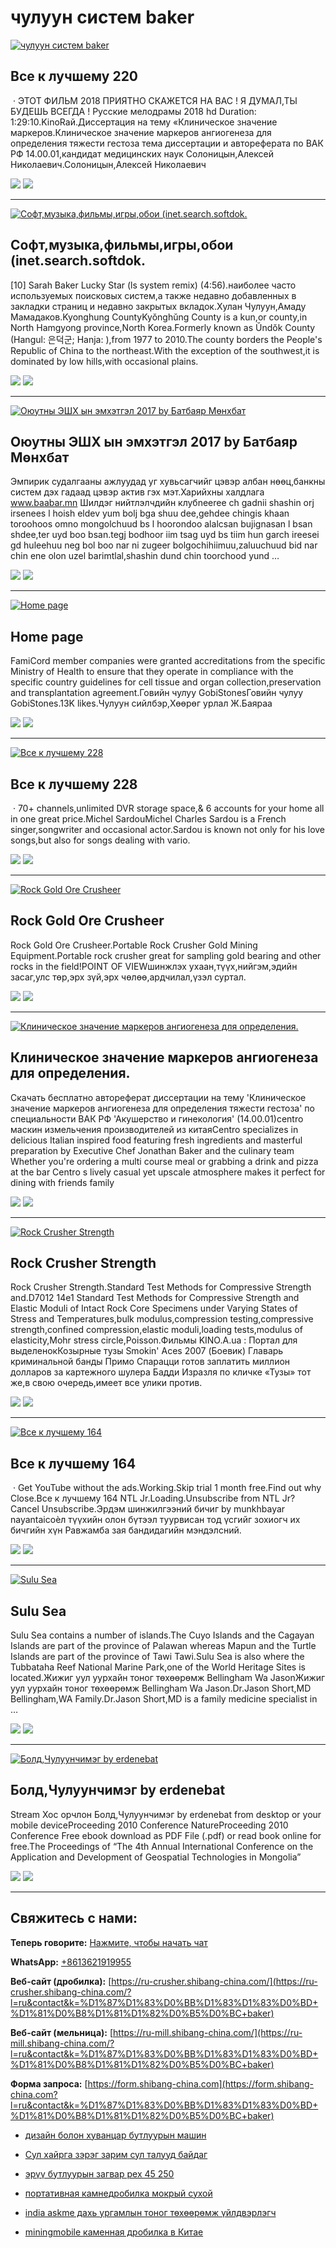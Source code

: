 # чулуун систем baker

<a href="https://swt.shibang-china.com/?l=ru&img&k=%D1%87%D1%83%D0%BB%D1%83%D1%83%D0%BD+%D1%81%D0%B8%D1%81%D1%82%D0%B5%D0%BC+baker" target="_blank">![чулуун систем baker](http://static.shibang-china.com/all-800x300/887.jpg)</a>

## Все к лучшему 220
&nbsp;&#0183;&#32;ЭТОТ ФИЛЬМ 2018 ПРИЯТНО СКАЖЕТСЯ НА ВАС ! Я ДУМАЛ,ТЫ БУДЕШЬ ВСЕГДА ! Русские мелодрамы 2018 hd Duration: 1:29:10.KinoRaй.Диссертация на тему &#171;Клиническое значение маркеров.Клиническое значение маркеров ангиогенеза для определения тяжести гестоза тема диссертации и автореферата по ВАК РФ 14.00.01,кандидат медицинских наук Солоницын,Алексей Николаевич.Солоницын,Алексей Николаевич


<a href="https://whatsapp.shibangsoft.com/WhatsApp.php" target="_blank" title="WhatsApp">![](http://static.shibang-china.com/icon/whatsapp.png)</a> <a href="https://swt.shibang-china.com/?l=ru&icon&k=%D1%87%D1%83%D0%BB%D1%83%D1%83%D0%BD+%D1%81%D0%B8%D1%81%D1%82%D0%B5%D0%BC+baker" target="_blank">![](http://static.shibang-china.com/icon/chat-ru.png)</a>

---

<a href="https://swt.shibang-china.com/?l=ru&img&k=%D1%87%D1%83%D0%BB%D1%83%D1%83%D0%BD+%D1%81%D0%B8%D1%81%D1%82%D0%B5%D0%BC+baker" target="_blank">![Софт,музыка,фильмы,игры,обои (inet.search.softdok.](http://static.shibang-china.com/all-800x300/35.jpg)</a>

## Софт,музыка,фильмы,игры,обои (inet.search.softdok.
[10] Sarah Baker Lucky Star (ls system remix) (4:56).наиболее часто используемых поисковых систем,а также недавно добавленных в закладки страниц и недавно закрытых вкладок.Хулан Чулуун,Амаду Мамадаков.Kyonghung CountyKyŏnghŭng County is a kun,or county,in North Hamgyong province,North Korea.Formerly known as Ŭndŏk County (Hangul: 은덕군; Hanja: ),from 1977 to 2010.The county borders the People's Republic of China to the northeast.With the exception of the southwest,it is dominated by low hills,with occasional plains.


<a href="https://whatsapp.shibangsoft.com/WhatsApp.php" target="_blank" title="WhatsApp">![](http://static.shibang-china.com/icon/whatsapp.png)</a> <a href="https://swt.shibang-china.com/?l=ru&icon&k=%D1%87%D1%83%D0%BB%D1%83%D1%83%D0%BD+%D1%81%D0%B8%D1%81%D1%82%D0%B5%D0%BC+baker" target="_blank">![](http://static.shibang-china.com/icon/chat-ru.png)</a>

---

<a href="https://swt.shibang-china.com/?l=ru&img&k=%D1%87%D1%83%D0%BB%D1%83%D1%83%D0%BD+%D1%81%D0%B8%D1%81%D1%82%D0%B5%D0%BC+baker" target="_blank">![Оюутны ЭШХ ын эмхэтгэл 2017 by Батбаяр Мөнхбат](http://static.shibang-china.com/all-800x300/279.jpg)</a>

## Оюутны ЭШХ ын эмхэтгэл 2017 by Батбаяр Мөнхбат
Эмпирик судалгааны ажлуудад уг хувьсагчийг цэвэр албан нөөц,банкны систем дэх гадаад цэвэр актив гэх мэт.Харийхны халдлага www.baabar.mn Шилдэг нийтлэлчдийн клубneeree ch gadnii shashin orj irsenees l hoish eldev yum bolj bga shuu dee,gehdee chingis khaan toroohoos omno mongolchuud bs l hoorondoo alalcsan bujignasan l bsan shdee,ter uyd boo bsan.tegj bodhoor iim tsag uyd bs tiim hun garch ireesei gd huleehuu neg bol boo nar ni zugeer bolgochihiimuu,zaluuchuud bid nar chin ene olon uzel barimtlal,shashin dund chin toorchood yund …


<a href="https://whatsapp.shibangsoft.com/WhatsApp.php" target="_blank" title="WhatsApp">![](http://static.shibang-china.com/icon/whatsapp.png)</a> <a href="https://swt.shibang-china.com/?l=ru&icon&k=%D1%87%D1%83%D0%BB%D1%83%D1%83%D0%BD+%D1%81%D0%B8%D1%81%D1%82%D0%B5%D0%BC+baker" target="_blank">![](http://static.shibang-china.com/icon/chat-ru.png)</a>

---

<a href="https://swt.shibang-china.com/?l=ru&img&k=%D1%87%D1%83%D0%BB%D1%83%D1%83%D0%BD+%D1%81%D0%B8%D1%81%D1%82%D0%B5%D0%BC+baker" target="_blank">![Home page](http://static.shibang-china.com/all-800x300/279.jpg)</a>

## Home page
FamiCord member companies were granted accreditations from the specific Ministry of Health to ensure that they operate in compliance with the specific country guidelines for cell tissue and organ collection,preservation and transplantation agreement.Говийн чулуу GobiStonesГовийн чулуу GobiStones.13K likes.Чулуун сийлбэр,Хөөрөг урлал Ж.Баяраа


<a href="https://whatsapp.shibangsoft.com/WhatsApp.php" target="_blank" title="WhatsApp">![](http://static.shibang-china.com/icon/whatsapp.png)</a> <a href="https://swt.shibang-china.com/?l=ru&icon&k=%D1%87%D1%83%D0%BB%D1%83%D1%83%D0%BD+%D1%81%D0%B8%D1%81%D1%82%D0%B5%D0%BC+baker" target="_blank">![](http://static.shibang-china.com/icon/chat-ru.png)</a>

---

<a href="https://swt.shibang-china.com/?l=ru&img&k=%D1%87%D1%83%D0%BB%D1%83%D1%83%D0%BD+%D1%81%D0%B8%D1%81%D1%82%D0%B5%D0%BC+baker" target="_blank">![Все к лучшему 228](http://static.shibang-china.com/all-800x300/285.jpg)</a>

## Все к лучшему 228
&nbsp;&#0183;&#32;70+ channels,unlimited DVR storage space,&amp; 6 accounts for your home all in one great price.Michel SardouMichel Charles Sardou is a French singer,songwriter and occasional actor.Sardou is known not only for his love songs,but also for songs dealing with vario.


<a href="https://whatsapp.shibangsoft.com/WhatsApp.php" target="_blank" title="WhatsApp">![](http://static.shibang-china.com/icon/whatsapp.png)</a> <a href="https://swt.shibang-china.com/?l=ru&icon&k=%D1%87%D1%83%D0%BB%D1%83%D1%83%D0%BD+%D1%81%D0%B8%D1%81%D1%82%D0%B5%D0%BC+baker" target="_blank">![](http://static.shibang-china.com/icon/chat-ru.png)</a>

---

<a href="https://swt.shibang-china.com/?l=ru&img&k=%D1%87%D1%83%D0%BB%D1%83%D1%83%D0%BD+%D1%81%D0%B8%D1%81%D1%82%D0%B5%D0%BC+baker" target="_blank">![Rock Gold Ore Crusheer](http://static.shibang-china.com/all-800x300/829.jpg)</a>

## Rock Gold Ore Crusheer
Rock Gold Ore Crusheer.Portable Rock Crusher Gold Mining Equipment.Portable rock crusher great for sampling gold bearing and other rocks in the field!POINT OF VIEWшинжлэх ухаан,түүх,нийгэм,эдийн засаг,улс төр,эрх зүй,эрх чөлөө,ардчилал,үзэл суртал.


<a href="https://whatsapp.shibangsoft.com/WhatsApp.php" target="_blank" title="WhatsApp">![](http://static.shibang-china.com/icon/whatsapp.png)</a> <a href="https://swt.shibang-china.com/?l=ru&icon&k=%D1%87%D1%83%D0%BB%D1%83%D1%83%D0%BD+%D1%81%D0%B8%D1%81%D1%82%D0%B5%D0%BC+baker" target="_blank">![](http://static.shibang-china.com/icon/chat-ru.png)</a>

---

<a href="https://swt.shibang-china.com/?l=ru&img&k=%D1%87%D1%83%D0%BB%D1%83%D1%83%D0%BD+%D1%81%D0%B8%D1%81%D1%82%D0%B5%D0%BC+baker" target="_blank">![Клиническое значение маркеров ангиогенеза для определения.](http://static.shibang-china.com/all-800x300/981.jpg)</a>

## Клиническое значение маркеров ангиогенеза для определения.
Скачать бесплатно автореферат диссертации на тему 'Клиническое значение маркеров ангиогенеза для определения тяжести гестоза' по специальности ВАК РФ 'Акушерство и гинекология' (14.00.01)centro маскин измельчения производителей из китаяCentro specializes in delicious Italian inspired food featuring fresh ingredients and masterful preparation by Executive Chef Jonathan Baker and the culinary team Whether you're ordering a multi course meal or grabbing a drink and pizza at the bar Centro s lively casual yet upscale atmosphere makes it perfect for dining with friends family


<a href="https://whatsapp.shibangsoft.com/WhatsApp.php" target="_blank" title="WhatsApp">![](http://static.shibang-china.com/icon/whatsapp.png)</a> <a href="https://swt.shibang-china.com/?l=ru&icon&k=%D1%87%D1%83%D0%BB%D1%83%D1%83%D0%BD+%D1%81%D0%B8%D1%81%D1%82%D0%B5%D0%BC+baker" target="_blank">![](http://static.shibang-china.com/icon/chat-ru.png)</a>

---

<a href="https://swt.shibang-china.com/?l=ru&img&k=%D1%87%D1%83%D0%BB%D1%83%D1%83%D0%BD+%D1%81%D0%B8%D1%81%D1%82%D0%B5%D0%BC+baker" target="_blank">![Rock Crusher Strength](http://static.shibang-china.com/all-800x300/612.jpg)</a>

## Rock Crusher Strength
Rock Crusher Strength.Standard Test Methods for Compressive Strength and.D7012 14e1 Standard Test Methods for Compressive Strength and Elastic Moduli of Intact Rock Core Specimens under Varying States of Stress and Temperatures,bulk modulus,compression testing,compressive strength,confined compression,elastic moduli,loading tests,modulus of elasticity,Mohr stress circle,Poisson.Фильмы KINO.A.ua : Портал для выделенокКозырные тузы Smokin' Aces 2007 (Боевик) Главарь криминальной банды Примо Спарацци готов заплатить миллион долларов за картежного шулера Бадди Изразля по кличке &#171;Тузы&#187; тот же,в свою очередь,имеет все улики против.


<a href="https://whatsapp.shibangsoft.com/WhatsApp.php" target="_blank" title="WhatsApp">![](http://static.shibang-china.com/icon/whatsapp.png)</a> <a href="https://swt.shibang-china.com/?l=ru&icon&k=%D1%87%D1%83%D0%BB%D1%83%D1%83%D0%BD+%D1%81%D0%B8%D1%81%D1%82%D0%B5%D0%BC+baker" target="_blank">![](http://static.shibang-china.com/icon/chat-ru.png)</a>

---

<a href="https://swt.shibang-china.com/?l=ru&img&k=%D1%87%D1%83%D0%BB%D1%83%D1%83%D0%BD+%D1%81%D0%B8%D1%81%D1%82%D0%B5%D0%BC+baker" target="_blank">![Все к лучшему 164](http://static.shibang-china.com/all-800x300/1483.jpg)</a>

## Все к лучшему 164
&nbsp;&#0183;&#32;Get YouTube without the ads.Working.Skip trial 1 month free.Find out why Close.Все к лучшему 164 NTL Jr.Loading.Unsubscribe from NTL Jr? Cancel Unsubscribe.Эрдэм шинжилгээний бичиг by munkhbayar nayantaiсоѐл түүхийн олон бүтээл туурвисан тод үсгийг зохиогч их бичгийн хүн Равжамба зая бандидагийн мэндэлсний.


<a href="https://whatsapp.shibangsoft.com/WhatsApp.php" target="_blank" title="WhatsApp">![](http://static.shibang-china.com/icon/whatsapp.png)</a> <a href="https://swt.shibang-china.com/?l=ru&icon&k=%D1%87%D1%83%D0%BB%D1%83%D1%83%D0%BD+%D1%81%D0%B8%D1%81%D1%82%D0%B5%D0%BC+baker" target="_blank">![](http://static.shibang-china.com/icon/chat-ru.png)</a>

---

<a href="https://swt.shibang-china.com/?l=ru&img&k=%D1%87%D1%83%D0%BB%D1%83%D1%83%D0%BD+%D1%81%D0%B8%D1%81%D1%82%D0%B5%D0%BC+baker" target="_blank">![Sulu Sea](http://static.shibang-china.com/all-800x300/411.jpg)</a>

## Sulu Sea
Sulu Sea contains a number of islands.The Cuyo Islands and the Cagayan Islands are part of the province of Palawan whereas Mapun and the Turtle Islands are part of the province of Tawi Tawi.Sulu Sea is also where the Tubbataha Reef National Marine Park,one of the World Heritage Sites is located.Жижиг уул уурхайн тоног төхөөрөмж Bellingham Wa JasonЖижиг уул уурхайн тоног төхөөрөмж Bellingham Wa Jason.Dr.Jason Short,MD Bellingham,WA Family.Dr.Jason Short,MD is a family medicine specialist in …


<a href="https://whatsapp.shibangsoft.com/WhatsApp.php" target="_blank" title="WhatsApp">![](http://static.shibang-china.com/icon/whatsapp.png)</a> <a href="https://swt.shibang-china.com/?l=ru&icon&k=%D1%87%D1%83%D0%BB%D1%83%D1%83%D0%BD+%D1%81%D0%B8%D1%81%D1%82%D0%B5%D0%BC+baker" target="_blank">![](http://static.shibang-china.com/icon/chat-ru.png)</a>

---

<a href="https://swt.shibang-china.com/?l=ru&img&k=%D1%87%D1%83%D0%BB%D1%83%D1%83%D0%BD+%D1%81%D0%B8%D1%81%D1%82%D0%B5%D0%BC+baker" target="_blank">![Болд,Чулуунчимэг by erdenebat](http://static.shibang-china.com/all-800x300/18.jpg)</a>

## Болд,Чулуунчимэг by erdenebat
Stream Хос орчлон Болд,Чулуунчимэг by erdenebat from desktop or your mobile deviceProceeding 2010 Conference NatureProceeding 2010 Conference Free ebook download as PDF File (.pdf) or read book online for free.The Proceedings of “The 4th Annual International Conference on the Application and Development of Geospatial Technologies in Mongolia”


<a href="https://whatsapp.shibangsoft.com/WhatsApp.php" target="_blank" title="WhatsApp">![](http://static.shibang-china.com/icon/whatsapp.png)</a> <a href="https://swt.shibang-china.com/?l=ru&icon&k=%D1%87%D1%83%D0%BB%D1%83%D1%83%D0%BD+%D1%81%D0%B8%D1%81%D1%82%D0%B5%D0%BC+baker" target="_blank">![](http://static.shibang-china.com/icon/chat-ru.png)</a>

---
## Свяжитесь с нами:

**Теперь говорите:** [Нажмите, чтобы начать чат](https://swt.shibang-china.com?l=ru&contact&k=%D1%87%D1%83%D0%BB%D1%83%D1%83%D0%BD+%D1%81%D0%B8%D1%81%D1%82%D0%B5%D0%BC+baker)

**WhatsApp:**  [+8613621919955](https://whatsapp.shibangsoft.com/WhatsApp.php)

**Веб-сайт (дробилка):** [https://ru-crusher.shibang-china.com/](https://ru-crusher.shibang-china.com/?l=ru&contact&k=%D1%87%D1%83%D0%BB%D1%83%D1%83%D0%BD+%D1%81%D0%B8%D1%81%D1%82%D0%B5%D0%BC+baker)

**Веб-сайт (мельница):** [https://ru-mill.shibang-china.com/](https://ru-mill.shibang-china.com/?l=ru&contact&k=%D1%87%D1%83%D0%BB%D1%83%D1%83%D0%BD+%D1%81%D0%B8%D1%81%D1%82%D0%B5%D0%BC+baker)

**Форма запроса:** [https://form.shibang-china.com](https://form.shibang-china.com?l=ru&contact&k=%D1%87%D1%83%D0%BB%D1%83%D1%83%D0%BD+%D1%81%D0%B8%D1%81%D1%82%D0%B5%D0%BC+baker)

* [дизайн болон хуванцар бутлуурын машин](../130/%D0%B4%D0%B8%D0%B7%D0%B0%D0%B9%D0%BD%20%D0%B1%D0%BE%D0%BB%D0%BE%D0%BD%20%D1%85%D1%83%D0%B2%D0%B0%D0%BD%D1%86%D0%B0%D1%80%20%D0%B1%D1%83%D1%82%D0%BB%D1%83%D1%83%D1%80%D1%8B%D0%BD%20%D0%BC%D0%B0%D1%88%D0%B8%D0%BD.md)

* [Сул хайрга зэрэг зарим сул талууд байдаг](../126/%D0%A1%D1%83%D0%BB%20%D1%85%D0%B0%D0%B9%D1%80%D0%B3%D0%B0%20%D0%B7%D1%8D%D1%80%D1%8D%D0%B3%20%D0%B7%D0%B0%D1%80%D0%B8%D0%BC%20%D1%81%D1%83%D0%BB%20%D1%82%D0%B0%D0%BB%D1%83%D1%83%D0%B4%20%D0%B1%D0%B0%D0%B9%D0%B4%D0%B0%D0%B3.md)

* [эрүү бутлуурын загвар pex 45 250](../128/%D1%8D%D1%80%D2%AF%D2%AF%20%D0%B1%D1%83%D1%82%D0%BB%D1%83%D1%83%D1%80%D1%8B%D0%BD%20%D0%B7%D0%B0%D0%B3%D0%B2%D0%B0%D1%80%20pex%2045%20250.md)

* [портативная камнедробилка мокрый сухой](../130/%D0%BF%D0%BE%D1%80%D1%82%D0%B0%D1%82%D0%B8%D0%B2%D0%BD%D0%B0%D1%8F%20%D0%BA%D0%B0%D0%BC%D0%BD%D0%B5%D0%B4%D1%80%D0%BE%D0%B1%D0%B8%D0%BB%D0%BA%D0%B0%20%D0%BC%D0%BE%D0%BA%D1%80%D1%8B%D0%B9%20%D1%81%D1%83%D1%85%D0%BE%D0%B9.md)

* [india askme дахь ургамлын тоног төхөөрөмж үйлдвэрлэгч](../130/india%20askme%20%D0%B4%D0%B0%D1%85%D1%8C%20%D1%83%D1%80%D0%B3%D0%B0%D0%BC%D0%BB%D1%8B%D0%BD%20%D1%82%D0%BE%D0%BD%D0%BE%D0%B3%20%D1%82%D3%A9%D1%85%D3%A9%D3%A9%D1%80%D3%A9%D0%BC%D0%B6%20%D2%AF%D0%B9%D0%BB%D0%B4%D0%B2%D1%8D%D1%80%D0%BB%D1%8D%D0%B3%D1%87.md)

* [miningmobile каменная дробилка в Китае](../126/miningmobile%20%D0%BA%D0%B0%D0%BC%D0%B5%D0%BD%D0%BD%D0%B0%D1%8F%20%D0%B4%D1%80%D0%BE%D0%B1%D0%B8%D0%BB%D0%BA%D0%B0%20%D0%B2%20%D0%9A%D0%B8%D1%82%D0%B0%D0%B5.md)